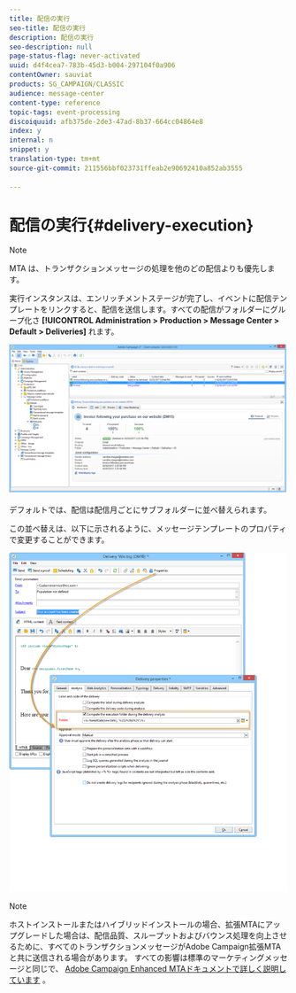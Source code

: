 ```yaml
---
title: 配信の実行
seo-title: 配信の実行
description: 配信の実行
seo-description: null
page-status-flag: never-activated
uuid: d4f4cea7-783b-45d3-b004-297104f0a906
contentOwner: sauviat
products: SG_CAMPAIGN/CLASSIC
audience: message-center
content-type: reference
topic-tags: event-processing
discoiquuid: afb375de-2de3-47ad-8b37-664cc04864e8
index: y
internal: n
snippet: y
translation-type: tm+mt
source-git-commit: 211556bbf023731ffeab2e90692410a852ab3555

---
```



# 配信の実行{#delivery-execution}

>[!NOTE]
>
>MTA は、トランザクションメッセージの処理を他のどの配信よりも優先します。

実行インスタンスは、エンリッチメントステージが完了し、イベントに配信テンプレートをリンクすると、配信を送信します。すべての配信がフォルダーにグループ化さ **[!UICONTROL Administration > Production > Message Center > Default > Deliveries]** れます。

![](assets/messagecenter_deliveries_execinstances_001.png)

デフォルトでは、配信は配信月ごとにサブフォルダーに並べ替えられます。

この並べ替えは、以下に示されるように、メッセージテンプレートのプロパティで変更することができます。

![](assets/messagecenter_deliveries_properties_001.png)

>[!NOTE]
>
>ホストインストールまたはハイブリッドインストールの場合、拡張MTAにアップグレードした場合は、配信品質、スループットおよびバウンス処理を向上させるために、すべてのトランザクションメッセージがAdobe Campaign拡張MTAと共に送信される場合があります。 すべての影響は標準のマーケティングメッセージと同じで、 [Adobe Campaign Enhanced MTAドキュメントで詳しく説明しています](https://helpx.adobe.com/campaign/kb/campaign-enhanced-mta.html) 。